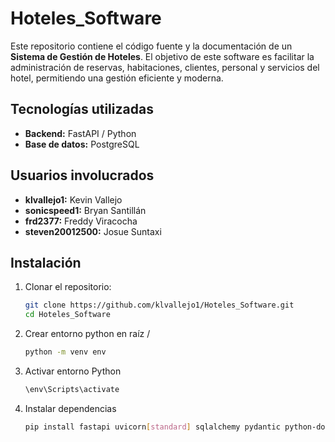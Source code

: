 # Hoteles_Software

Este repositorio contiene el código fuente y la documentación de un **Sistema de Gestión de Hoteles**. El objetivo de este software es facilitar la administración de reservas, habitaciones, clientes, personal y servicios del hotel, permitiendo una gestión eficiente y moderna.

## Tecnologías utilizadas

- **Backend:** FastAPI / Python
- **Base de datos:** PostgreSQL
  
## Usuarios involucrados

- **klvallejo1:** Kevin Vallejo
- **sonicspeed1:** Bryan Santillán
- **frd2377:** Freddy Viracocha
- **steven20012500:** Josue Suntaxi


## Instalación

1. Clonar el repositorio:
   ```bash
   git clone https://github.com/klvallejo1/Hoteles_Software.git
   cd Hoteles_Software

2. Crear entorno python en raíz /
   ```bash
   python -m venv env

3. Activar entorno Python
   ```bash
   \env\Scripts\activate

4. Instalar dependencias
   ```bash
   pip install fastapi uvicorn[standard] sqlalchemy pydantic python-dotenv psycopg2-binary alembic
